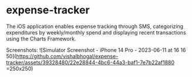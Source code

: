 # expense-tracker
The iOS application enables expense tracking through SMS, categorizing expenditures by weekly/monthly spend and displaying recent transactions using the Charts Framework.

Screenshots:
![Simulator Screenshot - iPhone 14 Pro - 2023-06-11 at 16 16 50](https://github.com/vishalbhogal/expense-tracker/assets/39328480/22e28844-4bc6-44a3-baf1-7e7b22af1880 =250x250)

